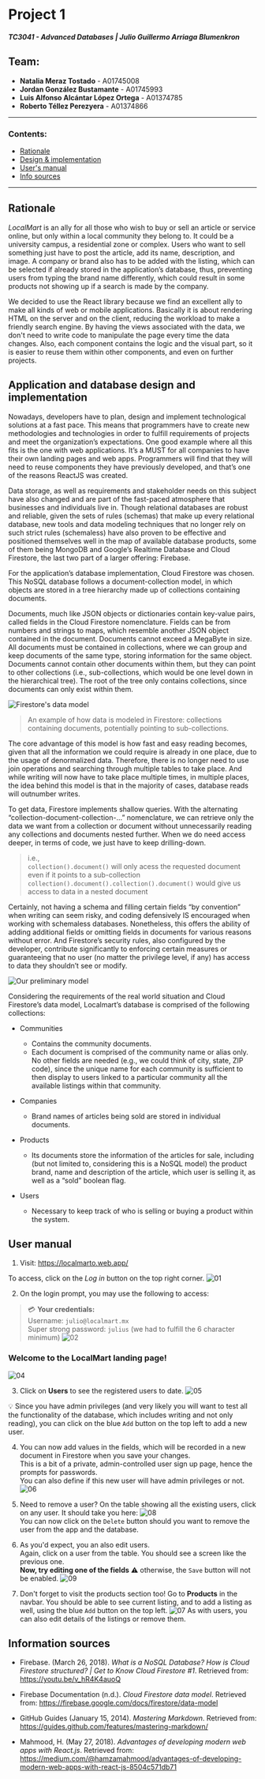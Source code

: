 # Project 1

##### TC3041 - Advanced Databases | Julio Guillermo Arriaga Blumenkron

## Team:
* **Natalia Meraz Tostado** - A01745008
* **Jordan González Bustamante** - A01745993
* **Luis Alfonso Alcántar López Ortega** - A01374785
* **Roberto Téllez Perezyera** - A01374866

---
### Contents:
- [Rationale](#rationale)
- [Design & implementation](#application-and-database-design-and-implementation)
- [User's manual](#user-manual)
- [Info sources](#information-sources)

---

## Rationale
_LocalMart_ is an ally for all those who wish to buy or sell an article or service online, but only within a local community they belong to. It could be a university campus, a residential zone or complex. Users who want to sell something just have to post the article, add its name, description, and image. A company or brand also has to be added with the listing, which can be selected if already stored in the application’s database, thus, preventing users from typing the brand name differently, which could result in some products not showing up if a search is made by the company.

We decided to use the React library because we find an excellent ally to make all kinds of web or mobile applications. Basically it is about rendering HTML on the server and on the client, reducing the workload to make a friendly search engine. By having the views associated with the data, we don't need to write code to manipulate the page every time the data changes. Also, each component contains the logic and the visual part, so it is easier to reuse them within other components, and even on further projects.


## Application and database design and implementation

Nowadays, developers have to plan, design and implement technological solutions at a fast pace. This means that programmers have to create new methodologies and technologies in order to fulfill requirements of projects and meet the organization’s expectations. One good example where all this fits is the one with web applications. It’s a MUST for all companies to have their own landing pages and web apps. Programmers will find that they will need to reuse components they have previously developed, and that’s one of the reasons ReactJS was created. 

Data storage, as well as requirements and stakeholder needs on this subject have also changed and are part of the fast-paced atmosphere that businesses and individuals live in. Though relational databases are robust and reliable, given the sets of rules (schemas) that make up every relational database, new tools and data modeling techniques that no longer rely on such strict rules (schemaless) have also proven to be effective and positioned themselves well in the map of available database products, some of them being MongoDB and Google’s Realtime Database and Cloud Firestore, the last two part of a larger offering: Firebase.

For the application’s database implementation, Cloud Firestore was chosen. This NoSQL database follows a document-collection model, in which objects are stored in a tree hierarchy made up of collections containing documents.

Documents, much like JSON objects or dictionaries contain key-value pairs, called fields in the Cloud Firestore nomenclature. Fields can be from numbers and strings to maps, which resemble another JSON object contained in the document. Documents cannot exceed a MegaByte in size.
All documents must be contained in collections, where we can group and keep documents of the same type, storing information for the same object. Documents cannot contain other documents within them, but they can point to other collections (i.e., sub-collections, which would be one level down in the hierarchical tree). The root of the tree only contains collections, since documents can only exist within them.

![Firestore's data model](/report-images/IMG_0554.PNG)
>An example of how data is modeled in Firestore: collections containing documents, potentially pointing to sub-collections.  

The core advantage of this model is how fast and easy reading becomes, given that all the information we could require is already in one place, due to the usage of denormalized data. Therefore, there is no longer need to use join operations and searching through multiple tables to take place. And while writing will now have to take place multiple times, in multiple places, the idea behind this model is that in the majority of cases, database reads will outnumber writes.

To get data, Firestore implements shallow queries. With the alternating “collection-document-collection-...” nomenclature, we can retrieve only the data we want from a collection or document without unnecessarily reading any collections and documents nested further. When we do need access deeper, in terms of code, we just have to keep drilling-down.  
>i.e.,  
``collection().document()`` will only acess the requested document even if it points to a sub-collection  
``collection().document().collection().document()`` would give us access to data in a nested document

Certainly, not having a schema and filling certain fields “by convention” when writing can seem risky, and coding defensively IS encouraged when working with schemaless databases. Nonetheless, this offers the ability of adding additional fields or omitting fields in documents for various reasons without error. And Firestore’s security rules, also configured by the developer, contribute significantly to enforcing certain measures or guaranteeing that no user (no matter the privilege level, if any) has access to data they shouldn’t see or modify.

![Our preliminary model](/report-images/initial-diagram.JPG)

Considering the requirements of the real world situation and Cloud Firestore’s data model, Localmart’s database is comprised of the following collections:

- Communities
  - Contains the community documents.
  - Each document is comprised of the community name or alias only. No other fields are needed (e.g., we could think of city, state, ZIP code), since the unique name for each community is sufficient to then display to users linked to a particular community all the available listings within that community.

- Companies
  - Brand names of articles being sold are stored in individual documents.

- Products
  - Its documents store the information of the articles for sale, including (but not limited to, considering this is a NoSQL model) the product brand, name and description of the article, which user is selling it, as well as a “sold” boolean flag.

- Users 
  - Necessary to keep track of who is selling or buying a product within the system.



## User manual

1. Visit: https://localmarto.web.app/  

To access, click on the _Log in_ button on the top right corner.
![01](/report-images/01_manual.jpeg)

2. On the login prompt, you may use the following to access:
>:credit_card: **Your credentials:**  
Username: ``julio@localmart.mx``  
Super strong password: ``julius`` (we had to fulfill the 6 character minimum)
![02](/report-images/02_manual.jpeg)

### Welcome to the LocalMart landing page!
![04](/report-images/04_manual.jpeg)

3. Click on **Users** to see the registered users to date.
![05](/report-images/05_manual.jpeg)

:bulb: Since you have admin privileges (and very likely you will want to test all the functionality of the database, which includes writing and not only reading), you can click on the blue ``Add`` button on the top left to add a new user.

4. You can now add values in the fields, which will be recorded in a new document in Firestore when you save your changes.  
This is a bit of a private, admin-controlled user sign up page, hence the prompts for passwords.  
You can also define if this new user will have admin privileges or not.
![06](/report-images/06_manual.png)

5. Need to remove a user? On the table showing all the existing users, click on any user. It should take you here:
![08](/report-images/08_manual.png)  
You can now click on the ``Delete`` button should you want to remove the user from the app and the database.

6. As you'd expect, you an also edit users.  
Again, click on a user from the table. You should see a screen like the previous one.  
**Now, try editing one of the fields** :warning: otherwise, the ``Save`` button will not be enabled.
![09](/report-images/09_manual.png)  

7. Don't forget to visit the products section too! Go to **Products** in the navbar.
You should be able to see current listing, and to add a listing as well, using the blue ``Add`` button on the top left.
![07](/report-images/07_manual.jpeg)
As with users, you can also edit details of the listings or remove them.



## Information sources
* Firebase. (March 26, 2018). _What is a NoSQL Database? How is Cloud Firestore structured? | Get to Know Cloud Firestore #1_. Retrieved from: https://youtu.be/v_hR4K4auoQ 

* Firebase Documentation (n.d.). _Cloud Firestore data model_. Retrieved from: https://firebase.google.com/docs/firestore/data-model  

* GitHub Guides (January 15, 2014). _Mastering Markdown_. Retrieved from: https://guides.github.com/features/mastering-markdown/ 

* Mahmood, H. (May 27, 2018). _Advantages of developing modern web apps with React.js_. Retrieved from: https://medium.com/@hamzamahmood/advantages-of-developing-modern-web-apps-with-react-js-8504c571db71  
